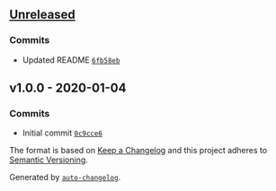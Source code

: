 ## [Unreleased](https://github.com/frugan-it/docker-bitnami-apache/compare/v1.0.0...HEAD)

### Commits

- Updated README [`6fb58eb`](https://github.com/frugan-it/docker-bitnami-apache/commit/6fb58eb3df9d78d2ef48e5921f5e3be7ff41858a)

## v1.0.0 - 2020-01-04

### Commits

- Initial commit [`0c9cce6`](https://github.com/frugan-it/docker-bitnami-apache/commit/0c9cce6c73e071796f873c7f0f74be3e2361abfc)

The format is based on [Keep a Changelog](https://keepachangelog.com/en/1.0.0/)
and this project adheres to [Semantic Versioning](https://semver.org/spec/v2.0.0.html).

Generated by [`auto-changelog`](https://github.com/CookPete/auto-changelog).
